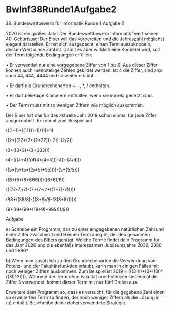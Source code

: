 # BwInf38Runde1Aufgabe2
38. Bundeswettbewerb für Informatik Runde 1 Aufgabe 2


2020 ist ein großes Jahr: Der Bundeswettbewerb Informatik feiert seinen 40. Geburtstag! Der
Biber will das vorbereiten und die Jahreszahl möglichst elegant darstellen. Er hat sich ausgedacht, einen Term auszuknobeln, dessen Wert diese Zahl ist. Damit es aber wirklich eine
Knobelei wird, soll der Term folgende Bedingungen erfüllen:

• Er verwendet nur eine vorgegebene Ziffer von 1 bis 9. Aus dieser Ziffer können auch
mehrstellige Zahlen gebildet werden. Ist 4 die Ziffer, sind also auch 44, 444, 4444 und so
weiter erlaubt.

• Er darf die Grundrechenarten +, -, *, / enthalten.

• Er darf beliebige Klammern enthalten, wenn sie korrekt gesetzt sind.

• Der Term muss mit so wenigen Ziffern wie möglich auskommen.

Der Biber hat das für das aktuelle Jahr 2019 schon einmal für jede Ziffer ausgeknobelt. Er
kommt zum Beispiel auf

  (((1+1)*((11111-1)/11))-1)

  ((2*((22*(2+(2*22)))-2))-(2/2))

  (3+((3+3)*(3+333)))

  (4+(((4+4)*((4*(4*(4*4)))-4))-(4/4)))

  ((5*(5+(5*((5*5)+55))))-(5+(5/5)))

  ((6+(6*(6+666)))/((6+6)/6))

  (((77-7)/7)-(7*(7-(7*((7*7)-7)))))
 
  (88+((88/8)-((8+8)*(8-(8*(8+8))))))

  (9+((9+(99+((9+9)*999)))/9))

Aufgabe

a) Schreibe ein Programm, das zu einer eingegebenen natürlichen Zahl und einer Ziffer
zwischen 1 und 9 einen Term ausgibt, der den genannten Bedingungen des Bibers genügt.
Welche Terme findet dein Programm für das Jahr 2020 und die ebenfalls interessanten
Jubiläumsjahre 2030, 2080 und 2980?

b) Wenn man zusätzlich zu den Grundrechenarten die Verwendung von Potenz- und der
Fakultätsfunktion erlaubt, kann man in einigen Fällen mit noch weniger Ziffern auskommen. Zum Beispiel ist 2019 = (((3!)!)+(3+((3!)*((3!)^3)))). Während der
Term ohne Fakultät und Potenzen siebenmal die Ziffer 3 verwendet, kommt dieser Term
mit nur fünf Dreien aus.

Erweitere dein Programm so, dass es versucht, für die gegebene Zahl einen so erweiterten
Term zu finden, der noch weniger Ziffern als die Lösung in (a) enthält. Beschreibe deine
dabei verwendete Strategie.
